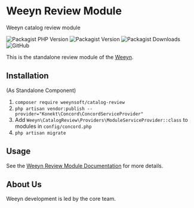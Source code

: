 # Weeyn Review Module
Weeyn catalog review module

![Packagist PHP Version](https://img.shields.io/packagist/dependency-v/weeynsoft/catalog-review/php)
![Packagist Version](https://img.shields.io/packagist/v/weeynsoft/catalog-review)
![Packagist Downloads](https://img.shields.io/packagist/dt/weeynsoft/catalog-review?label=download)
![GitHub](https://img.shields.io/github/license/weeynsoft/catalog-review)


This is the standalone review module of the [Weeyn](https://weeyn.com).

## Installation

(As Standalone Component)

1. `composer require weeynsoft/catalog-review`
2. `php artisan vendor:publish --provider="Konekt\Concord\ConcordServiceProvider"`
3. Add `Weeyn\CatalogReview\Providers\ModuleServiceProvider::class` to modules in `config/concord.php`
4. `php artisan migrate`

## Usage

See the [Weeyn Review Module Documentation](https://weeyn.com/docs/master/catalog-review) for more details. 

## About Us

Weeyn development is led by the core team.